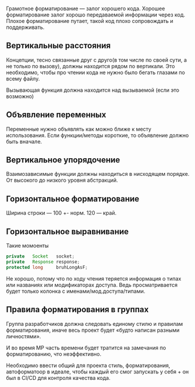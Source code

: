 Грамотное форматирование — залог хорошего кода. Хорошее форматирование залог хорошо передаваемой информации через код. Плохое форматирование путает, такой код плохо сопровождать и поддерживать.
## Вертикальные расстояния

Концепции, тесно связанные друг с друго(в том числе по своей сути, а не только по вызову), должны находится рядом по вертикали. Это необходимо, чтобы про чтении кода не нужно было бегать глазами по всему файлу.

Вызывающая функция должна находится над вызываемой (если это возможно)

## Объявление переменных

Переменные нужно объявлять как можно ближе к месту использования. Если функции/методы короткие, то объявление должно быть вначале.

## Вертикальное упорядочение

Взаимозависимые функции должны находиться в нисходящем порядке. От высокого до низкого уровня абстракций.

## Горизонтальное форматирование

Ширина строки — 100 +- норм. 120 — край.

## Горизонтальное выравнивание

Такие момоенты

```java
private   Socket   socket;
private   Response response;
protected long     bruhLongAsF;
```

Не хорошо, потому что по ходу чтения теряется информация о типах или названиях или модификаторах доступа. Ведь просматривается будет только колонка с именами/мод.доступа/типами.

## Правила форматирования в группах

Группа разработчиков должна следовать единому стилю и правилам форматирования, иначе весь проект будет «будто написан разными личностями».

И во время МР часть времени будет тратится на замечания по форматированию, что неэффективно.

Необходимо ввести общий для проекта стиль, форматирования, автоформатоор в идеале, чтобы каждый его смог запускать у себя + он был в CI/CD для контроля качества кода.